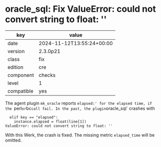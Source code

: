 [//]: # (werk v2)
# oracle_sql: Fix ValueError: could not convert string to float: ''

key        | value
---------- | ---
date       | 2024-11-12T13:55:24+00:00
version    | 2.3.0p21
class      | fix
edition    | cre
component  | checks
level      | 1
compatible | yes

The agent plugin `mk_oracle` reports `elapsed:' for the elapsed time, if the `perl` or `bc` call fail.
In the past, the plugin `oracle_sql` crashes with
```
  elif key == "elapsed":
    instance.elapsed = float(line[1])
ValueError: could not convert string to float: ''
```
With this Werk, the crash is fixed. The missing metric `elapsed_time` will be omitted.
